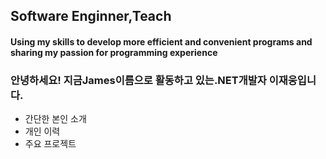 



## Software Enginner,Teach
#### Using my skills to develop more efficient and convenient programs and sharing my passion for programming experience

### 안녕하세요! 지금James이름으로 활동하고 있는.NET개발자 이재웅입니다. 
- 간단한 본인 소개 
- 개인 이력 
-  주요 프로젝트 


